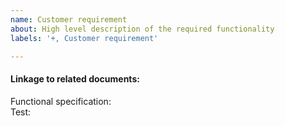 ```yaml
---
name: Customer requirement 
about: High level description of the required functionality
labels: '+, Customer requirement'

---
```


#### Linkage to related documents:
Functional specification:  
Test:

